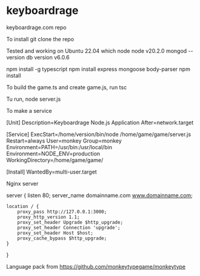 # keyboardrage
keyboardrage.com repo

To install git clone the repo

Tested and working on Ubuntu 22.04
which node
node v20.2.0
mongod --version
db version v6.0.6

npm install -g typescript
npm install express mongoose body-parser
npm install

To build the game.ts and create game.js, run tsc

Tu run, node server.js

To make a service

[Unit]
Description=Keyboardrage Node.js Application
After=network.target

[Service]
ExecStart=/home/version/bin/node /home/game/game/server.js
Restart=always
User=monkey
Group=monkey
Environment=PATH=/usr/bin:/usr/local/bin
Environment=NODE_ENV=production
WorkingDirectory=/home/game/game/

[Install]
WantedBy=multi-user.target

Nginx server

server {
    listen 80;
    server_name domainname.com www.domainname.com;

    location / {
        proxy_pass http://127.0.0.1:3000;
        proxy_http_version 1.1;
        proxy_set_header Upgrade $http_upgrade;
        proxy_set_header Connection 'upgrade';
        proxy_set_header Host $host;
        proxy_cache_bypass $http_upgrade;
    }
}

Language pack from https://github.com/monkeytypegame/monkeytype
